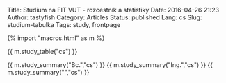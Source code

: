 Title: Studium na FIT VUT - rozcestník a statistiky
Date: 2016-04-26 21:23
Author: tastyfish
Category: Articles
Status: published
Lang: cs
Slug: studium-tabulka
Tags: study, frontpage

{% import "macros.html" as m %}

{{ m.study_table("cs") }}

{{ m.study_summary("Bc.","cs") }}
{{ m.study_summary("Ing.","cs") }}
{{ m.study_summary("","cs") }}